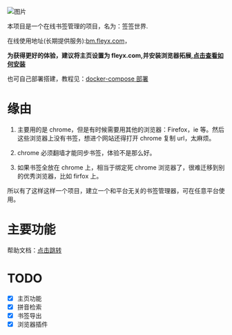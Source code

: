 ![图片](https://s3.fleyx.com/picbed/2022/12/4e9610d8b1289b6e604c205a80fb3ea5.png)

本项目是一个在线书签管理的项目，名为：签签世界.

在线使用地址(长期提供服务):[bm.fleyx.com](https://bm.fleyx.com)，

**为获得更好的体验，建议将主页设置为 fleyx.com,并安装浏览器拓展,[点击查看如何安装](https://blog.fleyx.com/blog/detail/20220329/#%e6%b5%8f%e8%a7%88%e5%99%a8%e6%8f%92%e4%bb%b6)**

也可自己部署搭建，教程见：[docker-compose 部署](https://github.com/FleyX/bookmark/blob/master/DEPLOY.md)

# 缘由

1. 主要用的是 chrome，但是有时候需要用其他的浏览器：Firefox，ie 等。然后这些浏览器上没有书签，想进个网站还得打开 chrome 复制 url，太麻烦。

2. chrome 必须翻墙才能同步书签，体验不是那么好。

3. 如果书签全放在 chrome 上，相当于绑定死 chrome 浏览器了，很难迁移到别的优秀浏览器，比如 firfox 上。

所以有了这样这样一个项目，建立一个和平台无关的书签管理器，可在任意平台使用。

# 主要功能

帮助文档：[点击跳转](https://blog.fleyx.com/blog/detail/20220329/)

# TODO

- [x] 主页功能
- [x] 拼音检索
- [x] 书签导出
- [x] 浏览器插件
